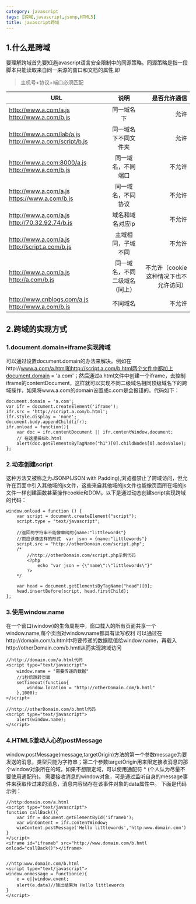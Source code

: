 ```yaml
---
category: javascript
tags: [跨域,javascript,jsonp,HTML5]
title: javascript跨域
---
```

## 1.什么是跨域
要理解跨域首先要知道javascript语言安全限制中的同源策略。同源策略是指一段脚本只能读取来自同一来源的窗口和文档的属性,即

>主机号+协议+端口必须匹配

| URL | 说明 | 是否允许通信 |
| ----- |:-------------:| -----:|
| http://www.a.com/a.js http://www.a.com/b.js| 同一域名下 | 允许 |
| http://www.a.com/lab/a.js http://www.a.com/script/b.js | 同一域名下不同文件夹 | 允许 |
| http://www.a.com:8000/a.js http://www.a.com/b.js | 同一域名，不同端口 | 不允许 |
| http://www.a.com/a.js https://www.a.com/b.js | 同一域名，不同协议 | 不允许 |
| http://www.a.com/a.js http://70.32.92.74/b.js | 域名和域名对应ip | 不允许 |
| http://www.a.com/a.js http://script.a.com/b.js | 主域相同，子域不同 | 不允许 |
| http://www.a.com/a.js http://a.com/b.js | 同一域名，不同二级域名（同上）| 不允许（cookie这种情况下也不允许访问）|
| http://www.cnblogs.com/a.js http://www.a.com/b.js | 不同域名 | 不允许|

## 2.跨域的实现方式
### 1.document.domain+iframe实现跨域
可以通过设置document.domain的办法来解决。例如在http://www.a.com/a.html和http://script.a.com/b.html两个文件中都加上document.domain = 'a.com'；然后通过a.html文件中创建一个iframe，去控制iframe的contentDocument，这样就可以实现不同二级域名相同顶级域名下的跨域操作，如果将www.a.com的domain设置成c.com是会报错的。代码如下：
```
document.domain = 'a.com';
var ifr = document.createElement('iframe');
ifr.src = 'http://script.a.com/b.html';
ifr.style.display = 'none';
document.body.appendChild(ifr);
ifr.onload = function(){
    var doc = ifr.contentDocument || ifr.contentWindow.document;
    // 在这里操纵b.html
    alert(doc.getElementsByTagName("h1")[0].childNodes[0].nodeValue);
};
```
### 2.动态创建script
这种方法又被称之为JSONP(JSON with Padding),浏览器禁止了跨域访问，但允许在页面中引入其他域的js文件，这些来自其他域的js文件也能像页面所在域的js文件一样创建函数甚至操作cookie和DOM。以下是通过动态创建script实现跨域的代码：

```
window.onload = function () {
	var script = document.createElement("script");
	script.type = "text/javascript";
	
	//返回的字符串不能像单纯的{name:"littlewords"}
	//而应该像这样的形式  var json = {name:"littlewords"}
	script.src = "http://otherDomain.com/script.php";
	/*
		//http://otherDomain.com/script.php示例代码
		<?php
			echo "var json = {\"name\":\"littlewords\"}"
		?>
	*/
	
	var head = document.getElementsByTagName("head")[0];
	head.insertBefore(script, head.firstChild);
};
```
### 3.使用window.name
在一个窗口(window)的生命周期中，窗口载入的所有页面共享一个window.name,每个页面对window.name都具有读写权利
可以通过在http://domain.com/a.html中将要传递的数据赋值给window.name，再载入http://otherDomain.com/b.hmtl从而实现跨域访问

```
//http://domain.com/a.html代码
<script type="text/javascript">
	window.name = "需要传递的数据"
	//1秒后跳转页面
	setTimeout(function{
		window.location = "http://otherDomain.com/b.hmtl"
	},1000);
</script>

//http://otherDomain.com/b.hmtl代码
<script type="text/javascript">
	alert(window.name);
</script>
```
### 4.HTML5激动人心的postMessage
window.postMessage(message,targetOrigin)方法的第一个参数message为要发送的消息，类型只能为字符串；第二个参数targetOrigin用来限定接收消息的那个window对象所在的域，如果不想限定域，可以使用通配符 * (个人认为尽量不要使用通配符)。
需要接收消息的window对象，可是通过监听自身的message事件来获取传过来的消息，消息内容储存在该事件对象的data属性中。
下面是代码示例：

```
//http:domain.com/a.html
<script type="text/javascript">
function callBack(){
	var ifr = document.getElementById('iframeb');
	var winContent = ifr.contentWindow;
	winContent.postMessage('Hello littlewords','http:www.domain.com')
}
</script>
<iframe id="iframeb" src="http://www.domain.com/b.hmtl onload="callBack()"></iframe>


//http:www.domain.com/b.html
<script type="text/javascript">
window.onmessage = function(e){
	e = e||window.event;
	alert(e.data)//输出结果为 Hello littlewords
}
</script>
```






